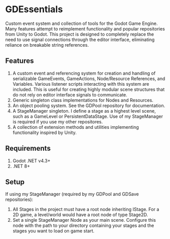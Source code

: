 GDEssentials
=================
Custom event system and collection of tools for the Godot Game Engine. Many features attempt to reimplement functionality and popular repositories from Unity to Godot. This project is designed to completely replace the need to use signal connections through the editor interface, eliminating reliance on breakable string references.

Features
----
1. A custom event and referencing system for creation and handling of serializable GameEvents, GameActions, Node/Resource References, and Variables. Various listener scripts interacting with this system are included. This is useful for creating highly modular scene structures that do not rely on editor interface signals to communicate.
2. Generic singleton class implementations for Nodes and Resources.
3. An object pooling system. See the GDPool repository for documentation.
4. A StageManager singleton. I define a stage as a highest level scene, such as a GameLevel or PersistentDataStage. Use of my StageManager is required if you use my other repositores.
5. A collection of extension methods and utilities implementing functionality inspired by Unity.

Requirements
----
1. Godot .NET v4.3+
2. .NET 8+

Setup
----
If using my StageManager (required by my GDPool and GDSave repositories):
1. All Stages in the project must have a root node inheriting IStage. For a 2D game, a level/world would have a root node of type Stage2D.
2. Set a single StageManager Node as your main scene. Configure this node with the path to your directory containing your stages and the stages you want to load on game start.

